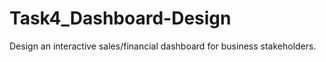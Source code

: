 # Task4_Dashboard-Design
Design an interactive sales/financial dashboard for business stakeholders.
